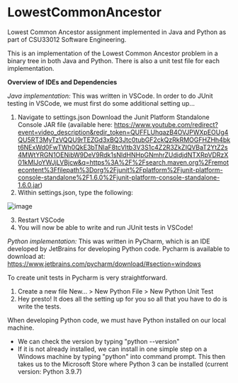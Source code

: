 # LowestCommonAncestor
Lowest Common Ancestor assignment implemented in Java and Python as part of CSU33012 Software Engineering.

This is an implementation of the Lowest Common Ancestor problem in a binary tree in both Java and Python. There is also a unit test file for each implementation.

**Overview of IDEs and Dependencies**

_Java implementation:_
This was written in VSCode. In order to do JUnit testing in VSCode, we must first do some additional setting up...
1. Navigate to settings.json 
Download the Junit Platform Standalone Console JAR file (available here: https://www.youtube.com/redirect?event=video_description&redir_token=QUFFLUhqazB4OVJPWXpEOUg4QU5RT3MyTzVQQU9rTEZGd3xBQ3Jtc0tubGF2ckQzRkRMOGFHZHh4bkt6NExWd0FwTWh0QkE3bTNIaF8tcVItb3V3S1c4Z2R3ZkZIQVBaT2YtZ2s4MWtYRGN1OENibW9DeV9Rdk1sNldHNHpGNmhrZUdidjdNTXRpVDRzX01kMlJoYWJjLVBjcw&q=https%3A%2F%2Fsearch.maven.org%2Fremotecontent%3Ffilepath%3Dorg%2Fjunit%2Fplatform%2Fjunit-platform-console-standalone%2F1.6.0%2Fjunit-platform-console-standalone-1.6.0.jar)
2. Within settings.json, type the following:

![image](https://user-images.githubusercontent.com/90784712/136812625-085861b2-25a1-4371-bb48-d9a7ef25053f.png)

3. Restart VSCode
4. You will now be able to write and run JUnit tests in VSCode!

_Python implementation:_
This was written in PyCharm, which is an IDE developed by JetBrains for developing Python code. 
Pycharm is available to download at: https://www.jetbrains.com/pycharm/download/#section=windows

To create unit tests in Pycharm is very straightforward. 
1. Create a new file
New... > New Python File > New Python Unit Test
2. Hey presto! It does all the setting up for you so all that you have to do is write the tests.

When developing Python code, we must have Python installed on our local machine. 
- We can check the version by typing "python --version"
- If it is not already installed, we can install in one simple step on a Windows machine by typing "python" into command prompt. This then takes us to the Microsoft Store where Python 3 can be installed (current version: Python 3.9.7)

